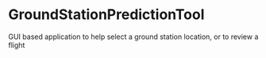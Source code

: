 # GroundStationPredictionTool
GUI based application to help select a ground station location, or to review a flight
